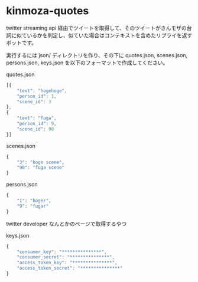 # kinmoza-quotes

twitter streaming api 経由でツイートを取得して、そのツイートがきんモザの台詞に似ているかを判定し、似ていた場合はコンテキストを含めたリプライを返すボットです。

実行するには json/ ディレクトリを作り、その下に quotes.json, scenes.json, persons.json, keys.json を以下のフォーマットで作成してください。

quotes.json
```js 
[{
	"text": "hogehoge",
	"person_id": 1,
	"scene_id": 3
},
{
	"text": "fuga",
	"person_id": 9,
	"scene_id": 90
}]
```

scenes.json
```js 
{
	"3": "hoge scene",
	"90": "fuga scene"
}
```

persons.json
```js
{
	"1": "hoger",
	"9": "fugar"
}
```

twitter developer なんとかのページで取得するやつ

keys.json
```js
{
	"consumer_key": "***************",
	"consumer_secret": "***************",
	"access_token_key": "***************",
	"access_token_secret": "***************"
}
```
